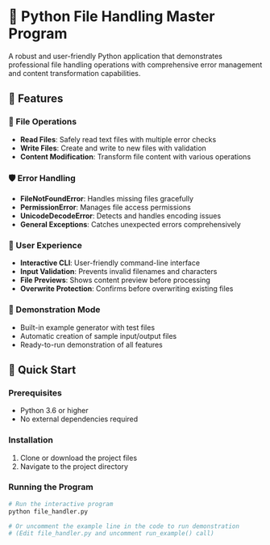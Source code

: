 # 📂 Python File Handling Master Program

A robust and user-friendly Python application that demonstrates professional file handling operations with comprehensive error management and content transformation capabilities.

## 🌟 Features

### 📖 File Operations
- **Read Files**: Safely read text files with multiple error checks
- **Write Files**: Create and write to new files with validation
- **Content Modification**: Transform file content with various operations

### 🛡️ Error Handling
- **FileNotFoundError**: Handles missing files gracefully
- **PermissionError**: Manages file access permissions
- **UnicodeDecodeError**: Detects and handles encoding issues
- **General Exceptions**: Catches unexpected errors comprehensively

### 👥 User Experience
- **Interactive CLI**: User-friendly command-line interface
- **Input Validation**: Prevents invalid filenames and characters
- **File Previews**: Shows content preview before processing
- **Overwrite Protection**: Confirms before overwriting existing files

### 🧪 Demonstration Mode
- Built-in example generator with test files
- Automatic creation of sample input/output files
- Ready-to-run demonstration of all features

## 🚀 Quick Start

### Prerequisites
- Python 3.6 or higher
- No external dependencies required

### Installation
1. Clone or download the project files
2. Navigate to the project directory

### Running the Program
```bash
# Run the interactive program
python file_handler.py

# Or uncomment the example line in the code to run demonstration
# (Edit file_handler.py and uncomment run_example() call)
